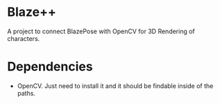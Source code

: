 # Blaze++
A project to connect BlazePose with OpenCV for 3D Rendering of characters.

# Dependencies
- OpenCV. Just need to install it and it should be findable inside of the paths.
